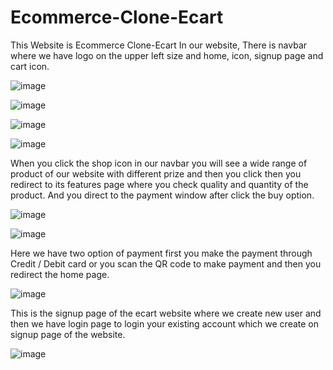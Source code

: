 # Ecommerce-Clone-Ecart
This Website is Ecommerce Clone-Ecart
In our website, There is navbar where we have logo on the upper left size and home, icon, signup page and cart icon.

![image](https://github.com/user-attachments/assets/b4181e45-3aee-4ee8-8ca6-5a1cfca9608d)


![image](https://github.com/user-attachments/assets/a3efda8e-42fa-4dd2-85ca-8755e3a87a87)



![image](https://github.com/user-attachments/assets/92ba992b-24be-4fd2-8dd1-61a1a7e72332)



![image](https://github.com/user-attachments/assets/deba39dc-aa9d-4820-a1c8-966f163ff989)

When you click the shop icon in our navbar you will see a wide range of product of our website with different prize and then you click then you redirect to its features page where you check quality and quantity of the product. And you direct to the payment window after click the buy option.

![image](https://github.com/user-attachments/assets/7d6f96d0-e6a6-4834-aae9-997ab44fc061)



![image](https://github.com/user-attachments/assets/66aa7805-ffec-44c5-a571-48da26fea8cf)


Here we have two option of payment first you make the payment through Credit / Debit card or you scan the QR code to make payment and then you redirect the home page.

![image](https://github.com/user-attachments/assets/8f0fa78f-ea6e-490e-a6f9-2d15bbd9d91a)




This is the signup page of the ecart website where we create new user and then we have login page to login your existing account which we create on signup page of the website.


![image](https://github.com/user-attachments/assets/13fb0067-0d8d-4f59-b17e-1a6161683c9c)







